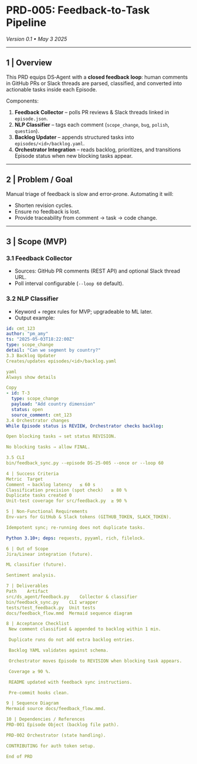 # PRD‑005: Feedback‑to‑Task Pipeline  
*Version 0.1 • May 3 2025*

---

## 1 | Overview  
This PRD equips DS‑Agent with a **closed feedback loop**: human comments in GitHub PRs or Slack threads are parsed, classified, and converted into actionable tasks inside each Episode.

Components:

1. **Feedback Collector** – polls PR reviews & Slack threads linked in `episode.json`.  
2. **NLP Classifier** – tags each comment (`scope_change`, `bug`, `polish`, `question`).  
3. **Backlog Updater** – appends structured tasks into `episodes/<id>/backlog.yaml`.  
4. **Orchestrator Integration** – reads backlog, prioritizes, and transitions Episode status when new blocking tasks appear.

---

## 2 | Problem / Goal  
Manual triage of feedback is slow and error‑prone. Automating it will:

* Shorten revision cycles.  
* Ensure no feedback is lost.  
* Provide traceability from comment → task → code change.

---

## 3 | Scope (MVP)

### 3.1 Feedback Collector  
* Sources: GitHub PR comments (REST API) and optional Slack thread URL.  
* Poll interval configurable (`--loop 60` default).  

### 3.2 NLP Classifier  
* Keyword + regex rules for MVP; upgradeable to ML later.  
* Output example:  

```yaml
id: cmt_123
author: "pm_amy"
ts: "2025-05-03T18:22:00Z"
type: scope_change
detail: "Can we segment by country?"
3.3 Backlog Updater
Creates/updates episodes/<id>/backlog.yaml

yaml
Always show details

Copy
- id: T-3
  type: scope_change
  payload: "Add country dimension"
  status: open
  source_comment: cmt_123
3.4 Orchestrator changes
While Episode status is REVIEW, Orchestrator checks backlog:

Open blocking tasks ⇒ set status REVISION.

No blocking tasks ⇒ allow FINAL.

3.5 CLI
bin/feedback_sync.py --episode DS-25-005 --once or --loop 60

4 | Success Criteria
Metric	Target
Comment → backlog latency	≤ 60 s
Classification precision (spot check)	≥ 80 %
Duplicate tasks created	0
Unit‑test coverage for src/feedback.py	≥ 90 %

5 | Non‑Functional Requirements
Env‑vars for GitHub & Slack tokens (GITHUB_TOKEN, SLACK_TOKEN).

Idempotent sync; re‑running does not duplicate tasks.

Python 3.10+; deps: requests, pyyaml, rich, filelock.

6 | Out of Scope
Jira/Linear integration (future).

ML classifier (future).

Sentiment analysis.

7 | Deliverables
Path	Artifact
src/ds_agent/feedback.py	Collector & classifier
bin/feedback_sync.py	CLI wrapper
tests/test_feedback.py	Unit tests
docs/feedback_flow.mmd	Mermaid sequence diagram

8 | Acceptance Checklist
 New comment classified & appended to backlog within 1 min.

 Duplicate runs do not add extra backlog entries.

 Backlog YAML validates against schema.

 Orchestrator moves Episode to REVISION when blocking task appears.

 Coverage ≥ 90 %.

 README updated with feedback sync instructions.

 Pre‑commit hooks clean.

9 | Sequence Diagram
Mermaid source docs/feedback_flow.mmd.

10 | Dependencies / References
PRD‑001 Episode Object (backlog file path).

PRD‑002 Orchestrator (state handling).

CONTRIBUTING for auth token setup.

End of PRD